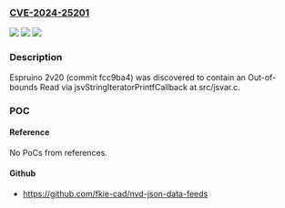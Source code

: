 ### [CVE-2024-25201](https://cve.mitre.org/cgi-bin/cvename.cgi?name=CVE-2024-25201)
![](https://img.shields.io/static/v1?label=Product&message=n%2Fa&color=blue)
![](https://img.shields.io/static/v1?label=Version&message=n%2Fa&color=blue)
![](https://img.shields.io/static/v1?label=Vulnerability&message=n%2Fa&color=brighgreen)

### Description

Espruino 2v20 (commit fcc9ba4) was discovered to contain an Out-of-bounds Read via jsvStringIteratorPrintfCallback at src/jsvar.c.

### POC

#### Reference
No PoCs from references.

#### Github
- https://github.com/fkie-cad/nvd-json-data-feeds

